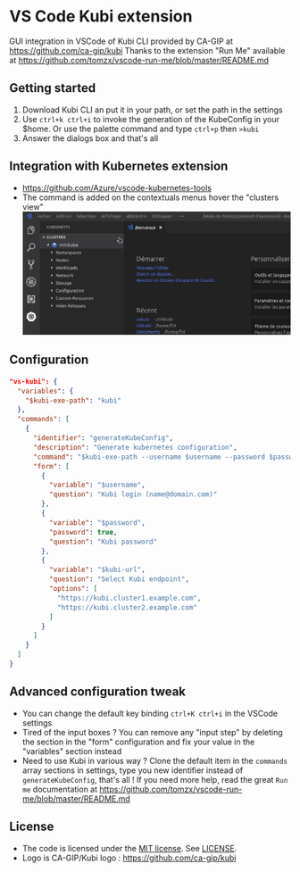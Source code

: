 
# VS Code Kubi extension

GUI integration in VSCode of Kubi CLI provided by CA-GIP at <https://github.com/ca-gip/kubi>
Thanks to the extension "Run Me" available at <https://github.com/tomzx/vscode-run-me/blob/master/README.md>

## Getting started

1. Download Kubi CLI an put it in your path, or set the path in the settings
2. Use `ctrl+k ctrl+i` to invoke the generation of the KubeConfig in your $home. Or use the palette command and type `ctrl+p` then `>kubi`
3. Answer the dialogs box and that's all

## Integration with Kubernetes extension

- <https://github.com/Azure/vscode-kubernetes-tools>
- The command is added on the contextuals menus hover the "clusters view"
![screencast](DemoHelp.gif)

## Configuration

```json
"vs-kubi": {
  "variables": {
    "$kubi-exe-path": "kubi"
  },
  "commands": [
    {
      "identifier": "generateKubeConfig",
      "description": "Generate kubernetes configuration",
      "command": "$kubi-exe-path --username $username --password $password --kubi-url $kubi-url --generate-config",
      "form": [
        {
          "variable": "$username",
          "question": "Kubi login (name@domain.com)"
        },
        {
          "variable": "$password",
          "password": true,
          "question": "Kubi password"
        },
        {
          "variable": "$kubi-url",
          "question": "Select Kubi endpoint",
          "options": [
            "https://kubi.cluster1.example.com",
            "https://kubi.cluster2.example.com"
          ]
        }
      ]
    }
  ]
}
```

## Advanced configuration tweak

- You can change the default key binding `ctrl+K ctrl+i` in the VSCode settings
- Tired of the input boxes ? You can remove any "input step" by deleting the section in the "form" configuration and fix your value in the "variables" section instead
- Need to use Kubi in various way ? Clone the default item in the `commands` array sections in settings, type you new identifier instead of `generateKubeConfig`, that's all ! If you need more help, read the great `Run me` documentation at <https://github.com/tomzx/vscode-run-me/blob/master/README.md>

## License

- The code is licensed under the [MIT license](http://choosealicense.com/licenses/mit/). See [LICENSE](LICENSE).
- Logo is CA-GIP/Kubi logo : <https://github.com/ca-gip/kubi>